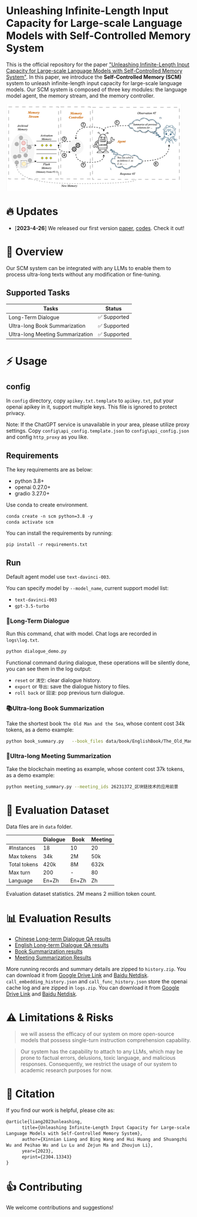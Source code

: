 # Unleashing Infinite-Length Input Capacity for Large-scale Language Models with Self-Controlled Memory System

This is the official repository for the paper ["Unleashing Infinite-Length Input Capacity for Large-scale Language Models with Self-Controlled Memory System"](https://arxiv.org/abs/2304.13343). In this paper, we introduce the **Self-Controlled Memory (SCM)** system to unleash infinite-length input capacity for large-scale language models.
Our SCM system is composed of three key modules: the language model agent, the memory stream, and the memory controller. 

<img src="misc/workflow.png" align="middle" width="95%">

# 🔥 Updates
- [**2023-4-26**] We released our first version [paper](https://arxiv.org/abs/2304.13343), [codes](https://github.com/wbbeyourself/SCM4LLMs). Check it out!

# 🌟 Overview

Our SCM system can be integrated with any LLMs to enable them to process ultra-long texts without any modification or fine-tuning. 



## Supported Tasks

| Tasks                            |            Status            |
| -------------------------------- | :--------------------------: |
| Long-Term Dialogue               | :white_check_mark: Supported |
| Ultra-long Book Summarization    | :white_check_mark: Supported |
| Ultra-long Meeting Summarization | :white_check_mark: Supported |



# ⚡️ Usage

## config

In `config` directory, copy `apikey.txt.template` to `apikey.txt`, put your openai apikey in it, support multiple keys. This file is ignored to protect privacy.

Note: If the ChatGPT service is unavailable in your area, please utilize proxy settings. Copy `config\api_config.template.json` to `config\api_config.json` and config `http_proxy` as you like.

## Requirements

The key requirements are as below:

- python 3.8+
- openai 0.27.0+
- gradio 3.27.0+

Use conda to create environment.
```shell
conda create -n scm python=3.8 -y
conda activate scm
```

You can install the requirements by running:
```shell
pip install -r requirements.txt
```

## Run

Default agent model use `text-davinci-003`.

You can specify model by `--model_name`, current support model list: 
- `text-davinci-003`
- `gpt-3.5-turbo`



### 👻Long-Term Dialogue

Run this command, chat with model. Chat logs are recorded in `logs\log.txt`.

```bash
python dialogue_demo.py
```

Functional command during dialogue, these operations will be silently done, you can see them in the log output:
- `reset` or `清空`: clear dialogue history.
- `export` or `导出`: save the dialogue history to files.
- `roll back` or `回滚`: pop previous turn dialogue.

### 📚Ultra-long Book Summarization

Take the shortest book `The Old Man and the Sea`, whose content cost 34k tokens, as a demo example:
```bash
python book_summary.py   --book_files data/book/EnglishBook/The_Old_Man_and_the_Sea.txt
```

### 📝Ultra-long Meeting Summarization

Take the blockchain meeting as example, whose content cost 37k tokens, as a demo example:
```bash
python meeting_summary.py --meeting_ids 26231372_区块链技术的应用前景
```

# 📝 Evaluation Dataset

Data files are in `data` folder.

|                | Dialogue | Book  | Meeting |
|----------------|----------|-------|---------|
| \#Instances    | 18       | 10    | 20      |
| Max tokens     | 34k      | 2M    | 50k     |
| Total tokens   | 420k     | 8M    | 632k    |
| Max turn       | 200      | -     | 80      |
| Language       | En+Zh    | En+Zh | Zh      |

Evaluation dataset statistics. 2M means 2 miillion token count.

# 📊 Evaluation Results

- [Chinese Long-term Dialogue QA results](results/markdown_results/long_term_dialogue_zh.md)
- [English Long-term Dialogue QA results](results/markdown_results/long_term_dialogue_en.md)
- [Book Summarization results](results/markdown_results/book_summary.md)
- [Meeting Summarization Results](results/markdown_results/meeting_summary_zh.md)

More running records and summary details are zipped to `history.zip`. You can download it from [Google Drive Link](https://drive.google.com/file/d/1iPsZnClj170W5vZyrFADoVZoXICb1ELo/view?usp=sharing) and [Baidu Netdisk](https://pan.baidu.com/s/1TPdTP7LBJZAopxckyIfb8A?pwd=yqwa).
`call_embedding_history.json` and `call_func_history.json` store the openai cache log and are zipped in `logs.zip`. You can download it from [Google Drive Link](https://drive.google.com/file/d/17Tx294kixfgFfAkB0Z98q1M_aT5OOZEU/view?usp=sharing) and [Baidu Netdisk](https://pan.baidu.com/s/1yo2p_m-aRbTd5hIyNTlL4Q?pwd=ka6j).

# ⚠️ Limitations & Risks

> we will assess the efficacy of our system on more open-source models that possess single-turn instruction comprehension capability.


> Our system has the capability to attach to any LLMs, which may be prone to factual errors, delusions, toxic language, and malicious responses. Consequently, we restrict the usage of our system to academic research purposes for now.

# 💬 Citation

If you find our work is helpful, please cite as:
```
@article{liang2023unleashing,
      title={Unleashing Infinite-Length Input Capacity for Large-scale Language Models with Self-Controlled Memory System}, 
      author={Xinnian Liang and Bing Wang and Hui Huang and Shuangzhi Wu and Peihao Wu and Lu Lu and Zejun Ma and Zhoujun Li},
      year={2023},
      eprint={2304.13343}
}
```

# 👍 Contributing

We welcome contributions and suggestions!
